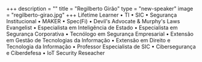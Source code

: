 +++
description = ""
title = "Regilberto Girão"
type = "new-speaker"
image = "regilberto-girao.jpg"
+++
Lifetime Learner • TI • SIC • Segurança Institucional • MAKER • Spec(Fi) • Devil's Advocate & Murphy's Laws Evangelist • Especialista em Inteligência de Estado • Especialista em Segurança Corporativa • Tecnólogo em Segurança Empresarial • Extensão em Gestão de Tecnologias da Informação • Extensão em Direito e Tecnologia da Informação • Professor Especialista de SIC • Cibersegurança e Ciberdefesa • IoT Security Reseacher